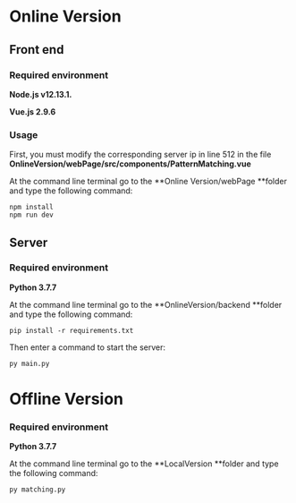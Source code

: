 # Online Version

## Front end

### Required environment

**Node.js v12.13.1.**

**Vue.js 2.9.6**

### Usage

First, you must modify the corresponding server ip in line 512 in the file **OnlineVersion/webPage/src/components/PatternMatching.vue**

At the command line terminal go to the **Online Version/webPage **folder and type the following command:

```shell
npm install
npm run dev
```



## Server

### Required environment

**Python 3.7.7**

At the command line terminal go to the **OnlineVersion/backend **folder and type the following command:

```shell
pip install -r requirements.txt
```

Then enter a command to start the server:

```shell
py main.py
```



# Offline Version

### Required environment

**Python 3.7.7**

At the command line terminal go to the **LocalVersion **folder and type the following command:

```shell
py matching.py
```

